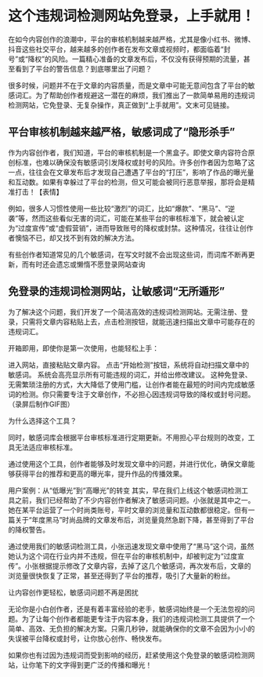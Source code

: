 # 这个违规词检测网站免登录，上手就用！

在如今内容创作的浪潮中，平台的审核机制越来越严格，尤其是像小红书、微博、抖音这些社交平台，越来越多的创作者在发布文章或视频时，都面临着“封号”或“降权”的风险。一篇精心准备的文章发布后，不仅没有获得预期的流量，甚至看到了平台的警告信息？到底哪里出了问题？

很多时候，问题并不在于文章的内容质量，而是文章中可能无意间包含了平台的敏感词汇。为了帮助创作者规避这一潜在的麻烦，我们推出了一款简单易用的违规词检测网站，它免登录、无复杂操作，真正做到“上手就用”。文末可见链接。

## 平台审核机制越来越严格，敏感词成了“隐形杀手”
作为内容创作者，我们知道，平台的审核机制是一个黑盒子。即使文章内容符合原创标准，也难以确保没有敏感词引发降权或封号的风险。许多创作者因为忽略了这一点，往往会在文章发布后才发现自己遭遇了平台的“打压”，影响了作品的曝光量和互动数。如果有幸躲过了平台的检测，但又可能会被同行恶意举报，那将会是精准打击！【表情】

例如，很多人习惯性使用一些比较“激烈”的词汇，比如“爆款”、“黑马”、“逆袭”等，然而这些看似无害的词汇，可能在某些平台的审核标准下，就会被认定为“过度宣传”或“虚假营销”，进而导致账号的降权或封禁。这种情况，往往让创作者懊恼不已，却又找不到有效的解决方法。

有些创作者知道常见的几个敏感词，在写文时就不会出现这些词，而词库不断再更新，而有时还会遗忘或懒惰不愿登录网站查询

## 免登录的违规词检测网站，让敏感词“无所遁形”

为了解决这个问题，我们开发了一个简洁高效的违规词检测网站。无需注册、登录，只需将文章内容粘贴上去，点击检测按钮，就能迅速扫描出文章中可能存在的违规词汇。

开箱即用，即使你是第一次使用，也能轻松上手：

进入网站，直接粘贴文章内容。
点击“开始检测”按钮，系统将自动扫描文章中的敏感词。
系统会高亮显示所有可能违规的词汇，并给出修改建议。
这种免登录、无需繁琐注册的方式，大大降低了使用门槛，让创作者能在最短的时间内完成敏感词的检测。你只需要专注于文章创作，不必担心因违规词导致的降权或封号问题。（录屏后制作GIF图）


为什么选择这个工具？

同时，敏感词库会根据平台审核标准进行定期更新。不用担心平台规则的改变，工具无法适应审核标准。

通过使用这个工具，创作者能够及时发现文章中的问题，并进行优化，确保文章能够获得平台的推荐和更高的曝光率，提升作品的传播效果。

用户案例：从“低曝光”到“高曝光”的转变
其实，早在我们上线这个敏感词检测工具之前，我们已经帮助了不少内容创作者解决了敏感词问题。小张就是其中之一。她在某平台运营了一个时尚类账号，平时文章的浏览量和互动数都很稳定。但有一篇关于“年度黑马”时尚品牌的文章发布后，浏览量竟然急剧下降，甚至得到了平台的降权警告。

通过使用我们的敏感词检测工具，小张迅速发现文章中使用了“黑马”这个词，虽然她认为这个词在行业内并不违规，但在平台的审核机制中，却被判定为“过度宣传”。小张根据提示修改了文章内容，去掉了这几个敏感词，再次发布后，文章的浏览量很快恢复了正常，甚至还得到了平台的推荐，吸引了大量新的粉丝。

让内容创作更轻松，敏感词问题不再是困扰

无论你是小白创作者，还是有着丰富经验的老手，敏感词始终是一个无法忽视的问题。为了让每个创作者都能更专注于内容本身，我们的违规词检测工具提供了一个简单、高效、无负担的解决方案。只需几秒钟，就能确保你的文章不会因为小小的失误被平台降权或封号，让你放心创作、畅快发布。

如果你也有过因为违规词而受到影响的经历，赶紧使用这个免登录的敏感词检测网站，让你笔下的文字得到更广泛的传播和曝光！